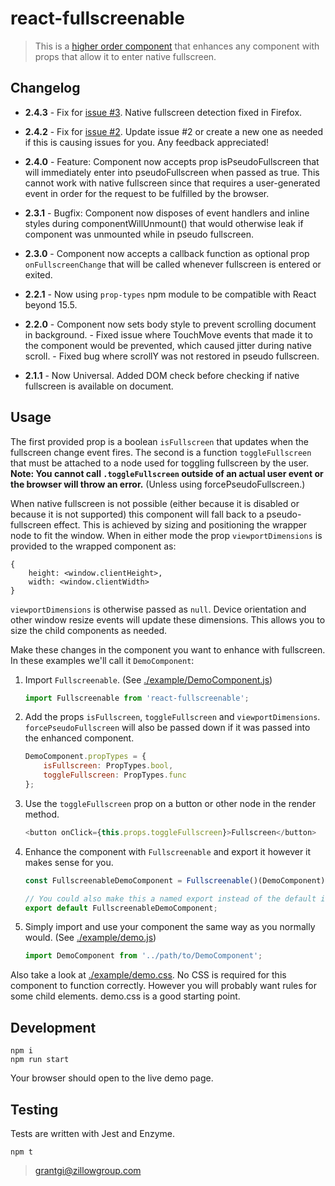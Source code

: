 # react-fullscreenable

> This is a [higher order component](https://facebook.github.io/react/docs/higher-order-components.html) that enhances any component with props that allow it to enter native fullscreen.

## Changelog

* **2.4.3** - Fix for [issue #3](https://github.com/ggingell/react-fullscreenable/issues/3).
              Native fullscreen detection fixed in Firefox.

* **2.4.2** - Fix for [issue #2](https://github.com/ggingell/react-fullscreenable/issues/2).
              Update issue #2 or create a new one as needed if this is causing issues for you. Any feedback appreciated!

* **2.4.0** - Feature: Component now accepts prop isPseudoFullscreen that will immediately enter
                    into pseudoFullscreen when passed as true. This cannot work with native fullscreen
                    since that requires a user-generated event in order for the request to be fulfilled
                    by the browser.

* **2.3.1** - Bugfix: Component now disposes of event handlers and inline styles during componentWillUnmount()
                    that would otherwise leak if component was unmounted while in pseudo fullscreen.

* **2.3.0** - Component now accepts a callback function as optional prop `onFullscreenChange` that will be called
                    whenever fullscreen is entered or exited.

* **2.2.1** - Now using `prop-types` npm module to be compatible with React beyond 15.5.

* **2.2.0** - Component now sets body style to prevent scrolling document in background.
            - Fixed issue where TouchMove events that made it to the component would be prevented,
                    which caused jitter during native scroll.
            - Fixed bug where scrollY was not restored in pseudo fullscreen.

* **2.1.1** - Now Universal. Added DOM check before checking if native fullscreen is available on document.

## Usage

The first provided prop is a boolean `isFullscreen` that updates when the fullscreen change event fires. The second is a function `toggleFullscreen` that must be attached to a node used for toggling fullscreen by the user. **Note: You cannot call `.toggleFullscreen` outside of an actual user event or the browser will throw an error.** (Unless using forcePseudoFullscreen.)

When native fullscreen is not possible (either because it is disabled or because it is not supported) this component will fall back to a pseudo-fullscreen effect. This is achieved by sizing and positioning the wrapper node to fit the window. When in either mode the prop `viewportDimensions` is provided to the wrapped component as:

    {
        height: <window.clientHeight>,
        width: <window.clientWidth>
    }

`viewportDimensions` is otherwise passed as `null`. Device orientation and other window resize events will update these dimensions. This allows you to size the child components as needed.

Make these changes in the component you want to enhance with fullscreen. In these examples we'll call it `DemoComponent`:

1. Import `Fullscreenable`. (See [./example/DemoComponent.js](./example/DemoComponent.js))

    ```javascript
    import Fullscreenable from 'react-fullscreenable';
    ```


2. Add the props `isFullscreen`, `toggleFullscreen` and `viewportDimensions`. `forcePseudoFullscreen` will also be passed down if it was passed into the enhanced component.


    ```javascript
    DemoComponent.propTypes = {
        isFullscreen: PropTypes.bool,
        toggleFullscreen: PropTypes.func
    };
    ```

3. Use the `toggleFullscreen` prop on a button or other node in the render method.

    ```javascript
    <button onClick={this.props.toggleFullscreen}>Fullscreen</button>
    ```

4. Enhance the component with `Fullscreenable` and export it however it makes sense for you.

    ```javascript
    const FullscreenableDemoComponent = Fullscreenable()(DemoComponent);

    // You could also make this a named export instead of the default if you want the flexibility to use the component with or without the fullscreen enhancement.
    export default FullscreenableDemoComponent;
    ```

5. Simply import and use your component the same way as you normally would. (See [./example/demo.js](./example/demo.js))

    ```javascript
    import DemoComponent from '../path/to/DemoComponent';
    ```

Also take a look at [./example/demo.css](./example/demo.css). No CSS is required for this component to function
correctly. However you will probably want rules for some child elements. demo.css is a good starting point.

## Development

```
npm i
npm run start
```

Your browser should open to the live demo page.

## Testing

Tests are written with Jest and Enzyme.

```
npm t
```

> grantgi@zillowgroup.com
